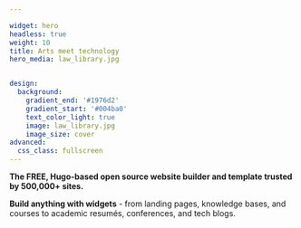 ```yaml
--- 

widget: hero
headless: true
weight: 10
title: Arts meet technology
hero_media: law_library.jpg


design:
  background:
    gradient_end: '#1976d2'
    gradient_start: '#004ba0'
    text_color_light: true
    image: law_library.jpg
    image_size: cover
advanced:
  css_class: fullscreen
---
```


**The FREE, Hugo-based open source website builder and template trusted by 500,000+ sites.**

**Build anything with widgets** - from landing pages, knowledge bases, and courses to academic resumés, conferences, and tech blogs.
